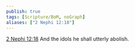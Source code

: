 ```yaml
---
publish: true
tags: [Scripture/BoM, noGraph]
aliases: ["2 Nephi 12:18"]
---
```

[2 Nephi 12:18](https://churchofjesuschrist.org/study/scriptures/bofm/2-ne/12?lang=eng&id=p18#p18) And the idols he shall utterly abolish.

